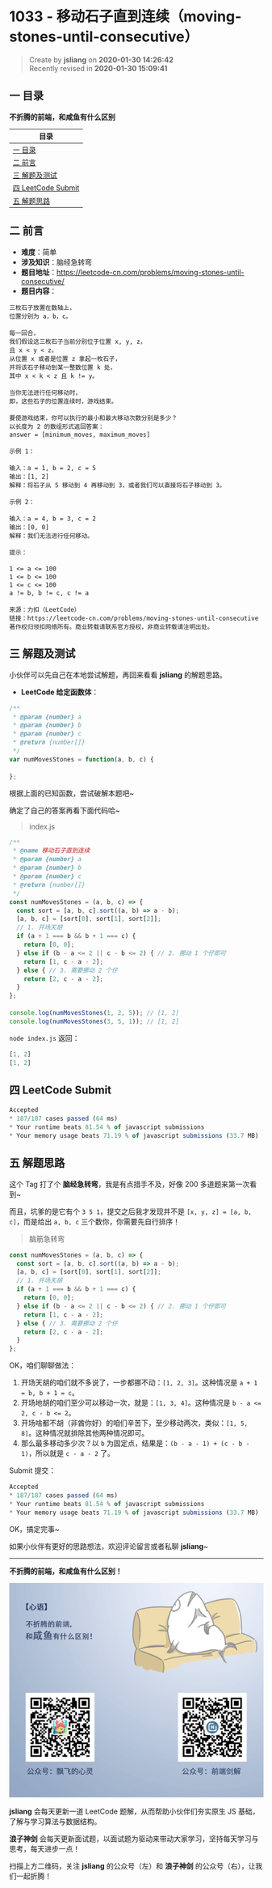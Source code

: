 1033 - 移动石子直到连续（moving-stones-until-consecutive）
===

> Create by **jsliang** on **2020-01-30 14:26:42**  
> Recently revised in **2020-01-30 15:09:41**

## 一 目录

**不折腾的前端，和咸鱼有什么区别**

| 目录 |
| --- | 
| [一 目录](#chapter-one) | 
| [二 前言](#chapter-two) |
| [三 解题及测试](#chapter-three) |
| [四 LeetCode Submit](#chapter-four) |
| [五 解题思路](#chapter-five) |

## 二 前言



* **难度**：简单
* **涉及知识**：脑经急转弯
* **题目地址**：https://leetcode-cn.com/problems/moving-stones-until-consecutive/
* **题目内容**：

```
三枚石子放置在数轴上，
位置分别为 a，b，c。

每一回合，
我们假设这三枚石子当前分别位于位置 x, y, z，
且 x < y < z。
从位置 x 或者是位置 z 拿起一枚石子，
并将该石子移动到某一整数位置 k 处，
其中 x < k < z 且 k != y。

当你无法进行任何移动时，
即，这些石子的位置连续时，游戏结束。

要使游戏结束，你可以执行的最小和最大移动次数分别是多少？
以长度为 2 的数组形式返回答案：
answer = [minimum_moves, maximum_moves]

示例 1：

输入：a = 1, b = 2, c = 5
输出：[1, 2]
解释：将石子从 5 移动到 4 再移动到 3，或者我们可以直接将石子移动到 3。

示例 2：

输入：a = 4, b = 3, c = 2
输出：[0, 0]
解释：我们无法进行任何移动。

提示：

1 <= a <= 100
1 <= b <= 100
1 <= c <= 100
a != b, b != c, c != a

来源：力扣（LeetCode）
链接：https://leetcode-cn.com/problems/moving-stones-until-consecutive
著作权归领扣网络所有。商业转载请联系官方授权，非商业转载请注明出处。
```

## 三 解题及测试



小伙伴可以先自己在本地尝试解题，再回来看看 **jsliang** 的解题思路。

* **LeetCode 给定函数体**：

```js
/**
 * @param {number} a
 * @param {number} b
 * @param {number} c
 * @return {number[]}
 */
var numMovesStones = function(a, b, c) {
    
};
```

根据上面的已知函数，尝试破解本题吧~

确定了自己的答案再看下面代码哈~

> index.js

```js
/**
 * @name 移动石子直到连续
 * @param {number} a
 * @param {number} b
 * @param {number} c
 * @return {number[]}
 */
const numMovesStones = (a, b, c) => {
  const sort = [a, b, c].sort((a, b) => a - b);
  [a, b, c] = [sort[0], sort[1], sort[2]];
  // 1. 开场天胡
  if (a + 1 === b && b + 1 === c) {
    return [0, 0];
  } else if (b - a <= 2 || c - b <= 2) { // 2. 挪动 1 个仔即可
    return [1, c - a - 2];
  } else { // 3. 需要挪动 2 个仔
    return [2, c - a - 2];
  }
};

console.log(numMovesStones(1, 2, 5)); // [1, 2]
console.log(numMovesStones(3, 5, 1)); // [1, 2]
```

`node index.js` 返回：

```js
[1, 2]
[1, 2]
```

## 四 LeetCode Submit



```js
Accepted
* 187/187 cases passed (64 ms)
* Your runtime beats 81.54 % of javascript submissions
* Your memory usage beats 71.19 % of javascript submissions (33.7 MB)
```

## 五 解题思路



这个 Tag 打了个 **脑经急转弯**，我是有点措手不及，好像 200 多道题来第一次看到~

而且，坑爹的是它有个 `3 5 1`，提交之后我才发现并不是 `[x, y, z] = [a, b, c]`，而是给出 `a, b, c` 三个数你，你需要先自行排序！

> 脑筋急转弯

```js
const numMovesStones = (a, b, c) => {
  const sort = [a, b, c].sort((a, b) => a - b);
  [a, b, c] = [sort[0], sort[1], sort[2]];
  // 1. 开场天胡
  if (a + 1 === b && b + 1 === c) {
    return [0, 0];
  } else if (b - a <= 2 || c - b <= 2) { // 2. 挪动 1 个仔即可
    return [1, c - a - 2];
  } else { // 3. 需要挪动 2 个仔
    return [2, c - a - 2];
  }
};
```

OK，咱们聊聊做法：

1. 开场天胡的咱们就不多说了，一步都挪不动：`[1, 2, 3]`。这种情况是 `a + 1 = b, b + 1 = c`。
2. 开场地胡的咱们至少可以移动一次，就是：`[1, 3, 4]`。这种情况是 `b - a <= 2, c - b <= 2`。
3. 开场啥都不胡（非酋你好）的咱们辛苦下，至少移动两次，类似：`[1, 5, 8]`。这种情况就排除其他两种情况即可。
4. 那么最多移动多少次？以 `b` 为固定点，结果是：`(b - a - 1) + (c - b - 1)`，所以就是 `c - a - 2` 了。

Submit 提交：

```js
Accepted
* 187/187 cases passed (64 ms)
* Your runtime beats 81.54 % of javascript submissions
* Your memory usage beats 71.19 % of javascript submissions (33.7 MB)
```

OK，搞定完事~

如果小伙伴有更好的思路想法，欢迎评论留言或者私聊 **jsliang**~

---

**不折腾的前端，和咸鱼有什么区别！**

![图](../../../public-repertory/img/z-index-small.png)

**jsliang** 会每天更新一道 LeetCode 题解，从而帮助小伙伴们夯实原生 JS 基础，了解与学习算法与数据结构。

**浪子神剑** 会每天更新面试题，以面试题为驱动来带动大家学习，坚持每天学习与思考，每天进步一点！

扫描上方二维码，关注 **jsliang** 的公众号（左）和 **浪子神剑** 的公众号（右），让我们一起折腾！

